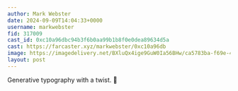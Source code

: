 ```yaml
---
author: Mark Webster
date: 2024-09-09T14:04:33+0000
username: markwebster
fid: 317009
cast_id: 0xc10a96dbc94b3f6b0aa99b1b8f0e0dea89634d5a
cast: https://farcaster.xyz/markwebster/0xc10a96db
image: https://imagedelivery.net/BXluQx4ige9GuW0Ia56BHw/ca5783ba-f69e-4186-25ae-1127e6716600/original
layout: post
---
```


Generative typography with a twist. 🕺

<img src='https://imagedelivery.net/BXluQx4ige9GuW0Ia56BHw/ca5783ba-f69e-4186-25ae-1127e6716600/original' alt='' referrerpolicy='no-referrer'/>
